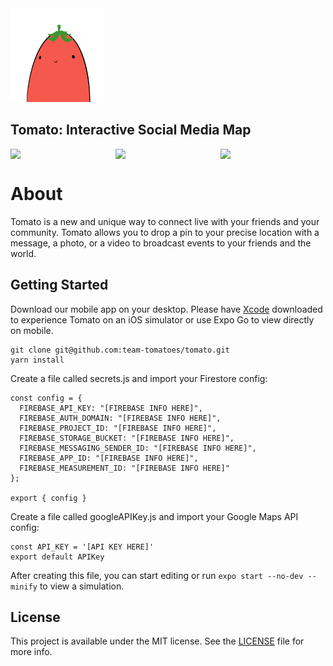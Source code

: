 <img src="https://github.com/team-tomatoes/tomato/blob/main/assets/images/icon-loading.png" width="150" height="150" />

## Tomato: Interactive Social Media Map
<div style="display: flex;">
<img src="https://github.com/team-tomatoes/tomato/blob/main/assets/images/readme/create-pin.gif" width="250">
<img src="https://github.com/team-tomatoes/tomato/blob/main/assets/images/readme/view-pins.gif" width="250">
<img src="https://github.com/team-tomatoes/tomato/blob/main/assets/images/readme/friends.gif" width="250">
</div>

# About

Tomato is a new and unique way to connect live with your friends and your community. Tomato allows you to drop a pin to your precise location with a message, a photo, or a video to broadcast events to your friends and the world. 

## Getting Started


Download our mobile app on your desktop. Please have <a href="https://apps.apple.com/us/app/xcode/id497799835?mt=12">Xcode</a> downloaded to experience Tomato on an iOS simulator or use Expo Go to view directly on mobile.

```
git clone git@github.com:team-tomatoes/tomato.git
yarn install
```

Create a file called secrets.js and import your Firestore config: 

```
const config = {
  FIREBASE_API_KEY: "[FIREBASE INFO HERE]",
  FIREBASE_AUTH_DOMAIN: "[FIREBASE INFO HERE]",
  FIREBASE_PROJECT_ID: "[FIREBASE INFO HERE]",
  FIREBASE_STORAGE_BUCKET: "[FIREBASE INFO HERE]",
  FIREBASE_MESSAGING_SENDER_ID: "[FIREBASE INFO HERE]",
  FIREBASE_APP_ID: "[FIREBASE INFO HERE]",
  FIREBASE_MEASUREMENT_ID: "[FIREBASE INFO HERE]"
};

export { config }
```

Create a file called googleAPIKey.js and import your Google Maps API config:

```
const API_KEY = '[API KEY HERE]'
export default APIKey
```

After creating this file, you can start editing or run ```expo start --no-dev --minify``` to view a simulation.

## License

This project is available under the MIT license. See the [LICENSE](https://github.com/kiyohken2000/ReactNative-Expo-Firebase-Boilerplate-v2/blob/master/LICENSE) file for more info.
